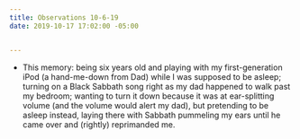 ```yaml
---
title: Observations 10-6-19
date: 2019-10-17 17:02:00 -05:00


---
```


- This memory: being six years old and playing with my first-generation iPod (a hand-me-down from Dad) while I was supposed to be asleep; turning on a Black Sabbath song right as my dad happened to walk past my bedroom; wanting to turn it down because it was at ear-splitting volume (and the volume would alert my dad), but pretending to be asleep instead, laying there with Sabbath pummeling my ears until he came over and (rightly) reprimanded me.